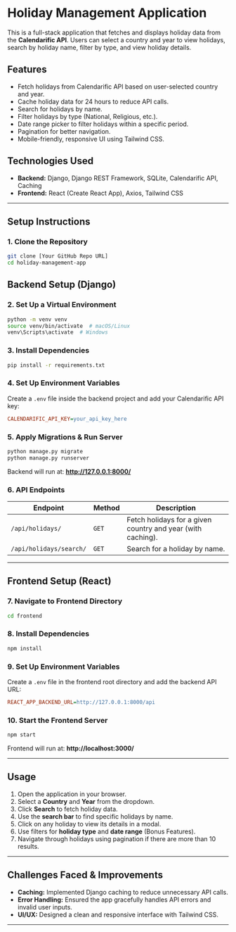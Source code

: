 # Holiday Management Application

This is a full-stack application that fetches and displays holiday data from the **Calendarific API**. Users can select a country and year to view holidays, search by holiday name, filter by type, and view holiday details.

## Features
- Fetch holidays from Calendarific API based on user-selected country and year.
- Cache holiday data for 24 hours to reduce API calls.
- Search for holidays by name.
- Filter holidays by type (National, Religious, etc.).
- Date range picker to filter holidays within a specific period.
- Pagination for better navigation.
- Mobile-friendly, responsive UI using Tailwind CSS.

## Technologies Used
- **Backend:** Django, Django REST Framework, SQLite, Calendarific API, Caching
- **Frontend:** React (Create React App), Axios, Tailwind CSS

---

## Setup Instructions

### **1. Clone the Repository**
```sh
git clone [Your GitHub Repo URL]
cd holiday-management-app
```

## **Backend Setup (Django)**

### **2. Set Up a Virtual Environment**
```sh
python -m venv venv
source venv/bin/activate  # macOS/Linux
venv\Scripts\activate  # Windows
```

### **3. Install Dependencies**
```sh
pip install -r requirements.txt
```

### **4. Set Up Environment Variables**
Create a `.env` file inside the backend project and add your Calendarific API key:
```ini
CALENDARIFIC_API_KEY=your_api_key_here
```

### **5. Apply Migrations & Run Server**
```sh
python manage.py migrate
python manage.py runserver
```

Backend will run at: **http://127.0.0.1:8000/**

### **6. API Endpoints**
| Endpoint | Method | Description |
|----------|--------|-------------|
| `/api/holidays/` | `GET` | Fetch holidays for a given country and year (with caching). |
| `/api/holidays/search/` | `GET` | Search for a holiday by name. |

---

## **Frontend Setup (React)**

### **7. Navigate to Frontend Directory**
```sh
cd frontend
```

### **8. Install Dependencies**
```sh
npm install
```

### **9. Set Up Environment Variables**
Create a `.env` file in the frontend root directory and add the backend API URL:
```ini
REACT_APP_BACKEND_URL=http://127.0.0.1:8000/api
```

### **10. Start the Frontend Server**
```sh
npm start
```
Frontend will run at: **http://localhost:3000/**

---

## **Usage**
1. Open the application in your browser.
2. Select a **Country** and **Year** from the dropdown.
3. Click **Search** to fetch holiday data.
4. Use the **search bar** to find specific holidays by name.
5. Click on any holiday to view its details in a modal.
6. Use filters for **holiday type** and **date range** (Bonus Features).
7. Navigate through holidays using pagination if there are more than 10 results.

---

## **Challenges Faced & Improvements**
- **Caching:** Implemented Django caching to reduce unnecessary API calls.
- **Error Handling:** Ensured the app gracefully handles API errors and invalid user inputs.
- **UI/UX:** Designed a clean and responsive interface with Tailwind CSS.

---


